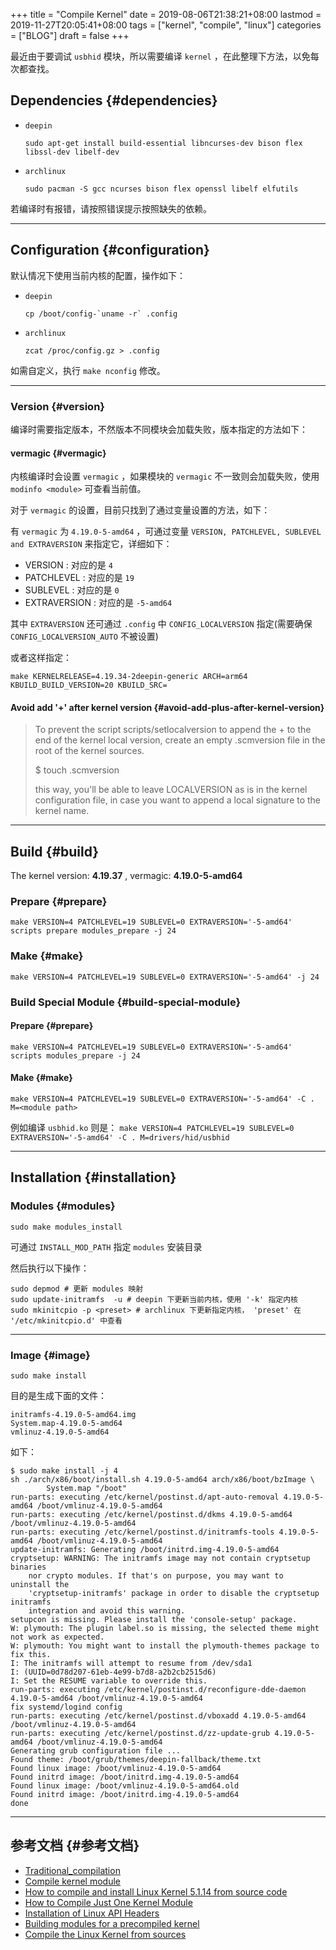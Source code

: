 +++
title = "Compile Kernel"
date = 2019-08-06T21:38:21+08:00
lastmod = 2019-11-27T20:05:41+08:00
tags = ["kernel", "compile", "linux"]
categories = ["BLOG"]
draft = false
+++

最近由于要调试 `usbhid` 模块，所以需要编译 `kernel` ，在此整理下方法，以免每次都查找。


## Dependencies {#dependencies}

-   `deepin`

    `sudo apt-get install build-essential libncurses-dev bison flex libssl-dev libelf-dev`

-   `archlinux`

    `sudo pacman -S gcc ncurses bison flex openssl libelf elfutils`

若编译时有报错，请按照错误提示按照缺失的依赖。

<!--more-->

---


## Configuration {#configuration}

默认情况下使用当前内核的配置，操作如下：

-   `deepin`

    ``cp /boot/config-`uname -r` .config``

-   `archlinux`

    `zcat /proc/config.gz > .config`

如需自定义，执行 `make nconfig` 修改。

---


### Version {#version}

编译时需要指定版本，不然版本不同模块会加载失败，版本指定的方法如下：


#### vermagic {#vermagic}

内核编译时会设置 `vermagic` ，如果模块的 `vermagic` 不一致则会加载失败，使用 `modinfo <module>` 可查看当前值。

对于 `vermagic` 的设置，目前只找到了通过变量设置的方法，如下：

有 `vermagic` 为 `4.19.0-5-amd64` ，可通过变量 `VERSION, PATCHLEVEL, SUBLEVEL and EXTRAVERSION` 来指定它，详细如下：

-   VERSION : 对应的是 `4`
-   PATCHLEVEL : 对应的是 `19`
-   SUBLEVEL : 对应的是 `0`
-   EXTRAVERSION : 对应的是 `-5-amd64`

其中 `EXTRAVERSION` 还可通过 `.config` 中 `CONFIG_LOCALVERSION` 指定(需要确保 `CONFIG_LOCALVERSION_AUTO` 不被设置)

或者这样指定：

```shell
make KERNELRELEASE=4.19.34-2deepin-generic ARCH=arm64   KBUILD_BUILD_VERSION=20 KBUILD_SRC=
```


#### Avoid add '+' after kernel version {#avoid-add-plus-after-kernel-version}

> To prevent the script scripts/setlocalversion to append the + to the end of the kernel local version, create an empty .scmversion file in the root of the kernel sources.
>
> $ touch .scmversion
>
> this way, you'll be able to leave LOCALVERSION as is in the kernel configuration file, in case you want to append a local signature to the kernel name.

---


## Build {#build}

The kernel version: **4.19.37** , vermagic: **4.19.0-5-amd64**


### Prepare {#prepare}

`make VERSION=4 PATCHLEVEL=19 SUBLEVEL=0 EXTRAVERSION='-5-amd64' scripts prepare modules_prepare -j 24`


### Make {#make}

`make VERSION=4 PATCHLEVEL=19 SUBLEVEL=0 EXTRAVERSION='-5-amd64' -j 24`


### Build Special Module {#build-special-module}


#### Prepare {#prepare}

`make VERSION=4 PATCHLEVEL=19 SUBLEVEL=0 EXTRAVERSION='-5-amd64' scripts modules_prepare -j 24`


#### Make {#make}

`make VERSION=4 PATCHLEVEL=19 SUBLEVEL=0 EXTRAVERSION='-5-amd64' -C . M=<module path>`

例如编译 `usbhid.ko` 则是： `make VERSION=4 PATCHLEVEL=19 SUBLEVEL=0 EXTRAVERSION='-5-amd64' -C . M=drivers/hid/usbhid`

---


## Installation {#installation}


### Modules {#modules}

`sudo make modules_install`

可通过 `INSTALL_MOD_PATH` 指定 `modules` 安装目录

然后执行以下操作：

```shell
sudo depmod # 更新 modules 映射
sudo update-initramfs  -u # deepin 下更新当前内核，使用 '-k' 指定内核
sudo mkinitcpio -p <preset> # archlinux 下更新指定内核， 'preset' 在 '/etc/mkinitcpio.d' 中查看
```

---


### Image {#image}

`sudo make install`

目的是生成下面的文件：

```shell
initramfs-4.19.0-5-amd64.img
System.map-4.19.0-5-amd64
vmlinuz-4.19.0-5-amd64
```

如下：

```shell
$ sudo make install -j 4
sh ./arch/x86/boot/install.sh 4.19.0-5-amd64 arch/x86/boot/bzImage \
        System.map "/boot"
run-parts: executing /etc/kernel/postinst.d/apt-auto-removal 4.19.0-5-amd64 /boot/vmlinuz-4.19.0-5-amd64
run-parts: executing /etc/kernel/postinst.d/dkms 4.19.0-5-amd64 /boot/vmlinuz-4.19.0-5-amd64
run-parts: executing /etc/kernel/postinst.d/initramfs-tools 4.19.0-5-amd64 /boot/vmlinuz-4.19.0-5-amd64
update-initramfs: Generating /boot/initrd.img-4.19.0-5-amd64
cryptsetup: WARNING: The initramfs image may not contain cryptsetup binaries
    nor crypto modules. If that's on purpose, you may want to uninstall the
    'cryptsetup-initramfs' package in order to disable the cryptsetup initramfs
    integration and avoid this warning.
setupcon is missing. Please install the 'console-setup' package.
W: plymouth: The plugin label.so is missing, the selected theme might not work as expected.
W: plymouth: You might want to install the plymouth-themes package to fix this.
I: The initramfs will attempt to resume from /dev/sda1
I: (UUID=0d78d207-61eb-4e99-b7d8-a2b2cb2515d6)
I: Set the RESUME variable to override this.
run-parts: executing /etc/kernel/postinst.d/reconfigure-dde-daemon 4.19.0-5-amd64 /boot/vmlinuz-4.19.0-5-amd64
fix systemd/logind config
run-parts: executing /etc/kernel/postinst.d/vboxadd 4.19.0-5-amd64 /boot/vmlinuz-4.19.0-5-amd64
run-parts: executing /etc/kernel/postinst.d/zz-update-grub 4.19.0-5-amd64 /boot/vmlinuz-4.19.0-5-amd64
Generating grub configuration file ...
Found theme: /boot/grub/themes/deepin-fallback/theme.txt
Found linux image: /boot/vmlinuz-4.19.0-5-amd64
Found initrd image: /boot/initrd.img-4.19.0-5-amd64
Found linux image: /boot/vmlinuz-4.19.0-5-amd64.old
Found initrd image: /boot/initrd.img-4.19.0-5-amd64
done
```

---


## 参考文档 {#参考文档}

-   [Traditional\_compilation](https://wiki.archlinux.org/index.php/Kernel/Traditional%5Fcompilation)
-   [Compile kernel module](https://wiki.archlinux.org/index.php/Compile%5Fkernel%5Fmodule)
-   [How to compile and install Linux Kernel 5.1.14 from source code](https://www.cyberciti.biz/tips/compiling-linux-kernel-26.html)
-   [How to Compile Just One Kernel Module](https://yoursunny.com/t/2018/one-kernel-module/)
-   [Installation of Linux API Headers](http://www.linuxfromscratch.org/lfs/view/development/chapter06/linux-headers.html)
-   [Building modules for a precompiled kernel](https://linux.die.net/lkmpg/x380.html)
-   [Compile the Linux Kernel from sources](https://www.acmesystems.it/compile%5Flinux%5Fkernel)
